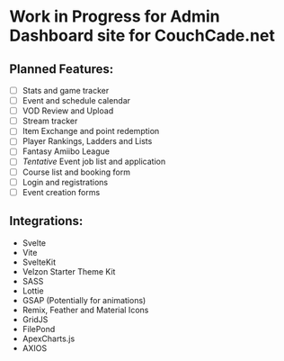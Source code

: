 # Work in Progress for Admin Dashboard site for CouchCade.net

## Planned Features:
- [ ] Stats and game tracker
- [ ] Event and schedule calendar
- [ ] VOD Review and Upload
- [ ] Stream tracker
- [ ] Item Exchange and point redemption
- [ ] Player Rankings, Ladders and Lists
- [ ] Fantasy Amiibo League
- [ ] *Tentative* Event job list and application
- [ ] Course list and booking form
- [ ] Login and registrations
- [ ] Event creation forms

## Integrations:
- Svelte
- Vite
- SvelteKit
- Velzon Starter Theme Kit
- SASS
- Lottie
- GSAP (Potentially for animations)
- Remix, Feather and Material Icons
- GridJS
- FilePond
- ApexCharts.js
- AXIOS
